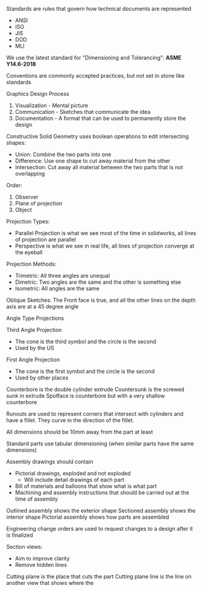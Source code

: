 Standards are rules that govern how technical documents are represented
- ANSI
- ISO
- JIS
- DOD
- MLI

We use the latest standard for "Dimensioning and Tolerancing": __ASME Y14.6-2018__

Conventions are commonly accepted practices, but not set in stone like standards

Graphics Design Process
1. Visualization - Mental picture
2. Communication - Sketches that communicate the idea
3. Documentation - A format that can be used to permanently store the design

Constructive Solid Geometry uses boolean operations to edit intersecting shapes:
- Union: Combine the two parts into one
- Difference: Use one shape to cut away material from the other
- Intersection: Cut away all material between the two parts that is not overlapping

Order:
1. Observer
2. Plane of projection
3. Object

Projection Types:
- Parallel Projection is what we see most of the time in solidworks, all lines of projection are parallel
- Perspective is what we see in real life, all lines of projection converge at the eyeball

Projection Methods:
- Trimetric: All three angles are unequal
- Dimetric: Two angles are the same and the other is something else
- Isometric: All angles are the same

Oblique Sketches: The Front face is true, and all the other lines on the depth axis are at a 45 degree angle

Angle Type Projections

Third Angle Projection
- The cone is the third symbol and the circle is the second
- Used by the US

First Angle Projection
- The cone is the first symbol and the circle is the second
- Used by other places

Counterbore is the double cylinder extrude
Countersunk is the screwed sunk in extrude
Spotface is counterbore but with a very shallow counterbore

Runouts are used to represent corners that intersect with cylinders and have a fillet. They curve in the direction of the fillet.

All dimensions should be 10mm away from the part at least

Standard parts use tabular dimensioning (when similar parts have the same dimensions)

Assembly drawings should contain
- Pictorial drawings, exploded and not exploded
	- Will include detail drawings of each part
- Bill of materials and balloons that show what is what part
- Machining and assembly instructions that should be carried out at the time of assembly

Outlined assembly shows the exterior shape
Sectioned assembly shows the interior shape
Pictorial assembly shows how parts are assembled

Engineering change orders are used to request changes to a design after it is finalized

Section views:
- Aim to improve clarity
- Remove hidden lines

Cutting plane is the place that cuts the part
Cutting plane line is the line on another view that shows where the